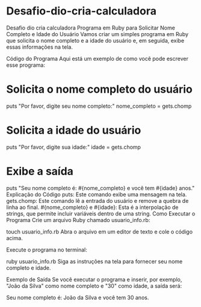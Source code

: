# Desafio-dio-cria-calculadora
Desafio dio cria calculadora
Programa em Ruby para Solicitar Nome Completo e Idade do Usuário
Vamos criar um simples programa em Ruby que solicita o nome completo e a idade do usuário e, em seguida, exibe essas informações na tela.

Código do Programa
Aqui está um exemplo de como você pode escrever esse programa:

# Solicita o nome completo do usuário
puts "Por favor, digite seu nome completo:"
nome_completo = gets.chomp

# Solicita a idade do usuário
puts "Por favor, digite sua idade:"
idade = gets.chomp

# Exibe a saída
puts "Seu nome completo é: #{nome_completo} e você tem #{idade} anos."
Explicação do Código
puts: Este comando exibe uma mensagem na tela.
gets.chomp: Este comando lê a entrada do usuário e remove a quebra de linha ao final.
#{nome_completo} e #{idade}: Esta é a interpolação de strings, que permite incluir variáveis dentro de uma string.
Como Executar o Programa
Crie um arquivo Ruby chamado usuario_info.rb:

touch usuario_info.rb
Abra o arquivo em um editor de texto e cole o código acima.

Execute o programa no terminal:

ruby usuario_info.rb
Siga as instruções na tela para fornecer seu nome completo e idade.

Exemplo de Saída
Se você executar o programa e inserir, por exemplo, "João da Silva" como nome completo e "30" como idade, a saída será:

Seu nome completo é: João da Silva e você tem 30 anos.
